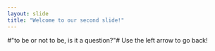 ```yaml
---
layout: slide
title: "Welcome to our second slide!"
---
```

#"to be or not to be, is it a question?"#
Use the left arrow to go back!
